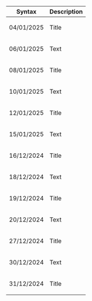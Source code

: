 | Syntax | Description |
| --- | ----------- |
| <p>04/01/2025</p> | Title |
| <p>06/01/2025</p> | Text |
| <p>08/01/2025</p> | Title |
| <p>10/01/2025</p> | Text |
| <p>12/01/2025</p> | Title |
| <p>15/01/2025</p> | Text |
| <p>16/12/2024</p> | Title |
| <p>18/12/2024</p> | Text |
| <p>19/12/2024</p> | Title |
| <p>20/12/2024</p> | Text |
| <p>27/12/2024</p> | Title |
| <p>30/12/2024</p> | Text |
| <p>31/12/2024</p> | Title |
